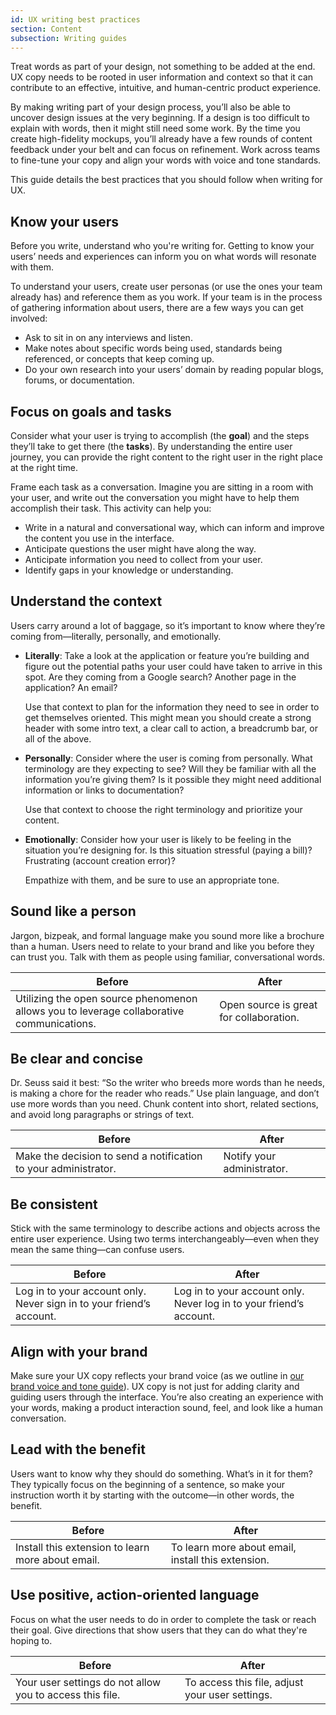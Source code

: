 ```yaml
---
id: UX writing best practices
section: Content
subsection: Writing guides
---
```


Treat words as part of your design, not something to be added at the end. UX copy needs to be rooted in user information and context so that it can contribute to an effective, intuitive, and human-centric product experience. 

By making writing part of your design process, you’ll also be able to uncover design issues at the very beginning. If a design is too difficult to explain with words, then it might still need some work. By the time you create high-fidelity mockups, you’ll already have a few rounds of content feedback under your belt and can focus on refinement. Work across teams to fine-tune your copy and align your words with voice and tone standards.

This guide details the best practices that you should follow when writing for UX.

## Know your users
Before you write, understand who you're writing for. Getting to know your users’ needs and experiences can inform you on what words will resonate with them.

To understand your users, create user personas (or use the ones your team already has) and reference them as you work. If your team is in the process of gathering information about users, there are a few ways you can get involved:

- Ask to sit in on any interviews and listen.
- Make notes about specific words being used, standards being referenced, or concepts that keep coming up.
- Do your own research into your users’ domain by reading popular blogs, forums, or documentation.

## Focus on goals and tasks
Consider what your user is trying to accomplish (the **goal**) and the steps they’ll take to get there (the **tasks**). By understanding the entire user journey, you can provide the right content to the right user in the right place at the right time.

Frame each task as a conversation. Imagine you are sitting in a room with your user, and write out the conversation you might have to help them accomplish their task. This activity can help you:

- Write in a natural and conversational way, which can inform and improve the content you use in the interface.
- Anticipate questions the user might have along the way.
- Anticipate information you need to collect from your user.
- Identify gaps in your knowledge or understanding.

## Understand the context
Users carry around a lot of baggage, so it’s important to know where they’re coming from—literally, personally, and emotionally.

- **Literally**: Take a look at the application or feature you’re building and figure out the potential paths your user could have taken to arrive in this spot. Are they coming from a Google search? Another page in the application? An email?

    Use that context to plan for the information they need to see in order to get themselves oriented. This might mean you should create a strong header with some intro text, a clear call to action, a breadcrumb bar, or all of the above.

- **Personally**: Consider where the user is coming from personally. What terminology are they expecting to see? Will they be familiar with all the information you’re giving them? Is it possible they might need additional information or links to documentation?

    Use that context to choose the right terminology and prioritize your content.

- **Emotionally**: Consider how your user is likely to be feeling in the situation you’re designing for. Is this situation stressful (paying a bill)? Frustrating (account creation error)? 

    Empathize with them, and be sure to use an appropriate tone.

## Sound like a person
Jargon, bizpeak, and formal language make you sound more like a brochure than a human. Users need to relate to your brand and like you before they can trust you. Talk with them as people using familiar, conversational words.

<div class="ws-content-table">

|**Before**  | **After** |
|------------|-----------|
| Utilizing the open source phenomenon allows you to leverage collaborative communications. | Open source is great for collaboration. |

</div>

## Be clear and concise
Dr. Seuss said it best: “So the writer who breeds more words than he needs, is making a chore for the reader who reads.” Use plain language, and don’t use more words than you need. Chunk content into short, related sections, and avoid long paragraphs or strings of text.

<div class="ws-content-table">

|**Before**  | **After** |
|------------|-----------|
| Make the decision to send a notification to your administrator. | Notify your administrator. |

</div>

## Be consistent
Stick with the same terminology to describe actions and objects across the entire user experience. Using two terms interchangeably—even when they mean the same thing—can confuse users.

<div class="ws-content-table">

|**Before**  | **After** |
|------------|-----------|
| Log in to your account only. Never sign in to your friend’s account. | Log in to your account only. Never log in to your friend’s account. |

</div>

## Align with your brand
Make sure your UX copy reflects your brand voice (as we outline in [our brand voice and tone guide](/ux-writing/brand-voice-and-tone)). UX copy is not just for adding clarity and guiding users through the interface. You’re also creating an experience with your words, making a product interaction sound, feel, and look like a human conversation.


## Lead with the benefit
Users want to know why they should do something. What’s in it for them? They typically focus on the beginning of a sentence, so make your instruction worth it by starting with the outcome—in other words, the benefit.

<div class="ws-content-table">

|**Before**  | **After** |
|------------|-----------|
| Install this extension to learn more about email. | To learn more about email, install this extension. |

</div>

## Use positive, action-oriented language
Focus on what the user needs to do in order to complete the task or reach their goal. Give directions that show users that they can do what they're hoping to.

<div class="ws-content-table">

|**Before**  | **After** |
|------------|-----------|
| Your user settings do not allow you to access this file. | To access this file, adjust your user settings. |

</div>